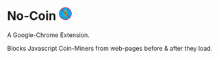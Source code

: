# No-Coin  <img src="icon.png" width="30" height="30"/>
A Google-Chrome Extension.

Blocks Javascript Coin-Miners from web-pages before &amp; after they load.
